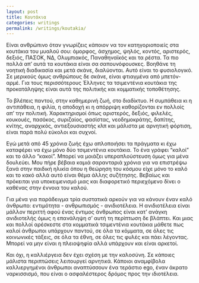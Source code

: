 ```yaml
---
layout: post
title: Κουτάκια
categories: writings
permalink: /writings/koutakia/
---
```


Είναι ανθρώπινο όταν γνωρίζεις κάποιον να τον κατηγοριοποιείς στα κουτάκια του μυαλού σου: όμορφος, άσχημος, ψηλός, κοντός, αριστερός, δεξιός, ΠΑΣΟΚ, ΝΔ, Ολυμπιακός, Παναθηναϊκός και τα ρέστα. Τα πιο πολλά απ’ αυτά τα κουτάκια είναι σα σαπουνόφουσκες. Βοηθάνε τη νοητική διαδικασία και μετά σκάνε, διαλύονται. Αυτό είναι το φυσιολογικό. Σε μερικούς όμως ανθρώπους δε σκάνε, είναι φτιαγμένα από μπετόν-αρμέ. Για τους περισσότερους Έλληνες τα τσιμεντένια κουτάκια της προκατάληψης είναι αυτά της πολιτικής και κομματικής τοποθέτησης. 

Το βλέπεις παντού, στην καθημερινή ζωή, στο διαδίκτυο. Η συμπάθεια κι η αντιπάθεια, η φιλία, η αποδοχή κι η απόρριψη καθορίζονται εν πολλοίς απ’ την πολιτική. Χαρακτηρισμοί όπως αριστερός, δεξιός, φιλελές, κουκουές, πασόκος, συριζαίος, φασίστας, νεοδημοκράτης, δαπίτης, κνίτης, αναρχικός, αντιεξουσιαστής κλπ και μάλιστα με αρνητική φόρτιση, είναι παρά πολύ εύκολοι και συχνοί. 

Εγώ μετά από 45 χρόνια ζωής έχω απλοποιήσει τα πράγματα κι έχω καταφέρει να έχω μόνο δύο τσιμεντένια κουτάκια. Το ένα γράφει “καλοί” και το άλλο “κακοί”. Μπορεί να μοιάζει υπεραπλούστευση όμως για μένα δουλεύει. Μου πήρε βέβαια καμιά σαρανταριά χρόνια για να επιστρέψω ξανά στην παιδική ηλικία όπου η θεώρηση του κόσμου είχε μόνο το καλό και το κακό αλλά αυτό είναι θέμα άλλης συζήτησης. Βεβαίως και πρόκειται για υποκειμενισμό μιας και διαφορετικό περιεχόμενο δίνει ο καθένας στην έννοια του καλού. 

Για μένα για παράδειγμα τρία συστατικά αρκούν για να κάνουν έναν καλό άνθρωπο: εντιμότητα - ανθρωπισμός - ανιδιοτέλεια. Η ανιδιοτέλεια είναι μάλλον περιττή αφού ένας έντιμος άνθρωπος είναι κατ’ ανάγκη ανιδιοτελής όμως η επανάληψη σ’ αυτή τη περίπτωση δε βλάπτει. Και μιας και πολλοί αρέσκεστε στα κομματικά τσιμεντένια κουτάκια μάθετε πως καλοί άνθρωποι υπάρχουν παντού, σε όλα τα κόμματα, σε όλες τις κοινωνικές τάξεις, σε όλα τα έθνη, σε όλες τις φυλές και πάει λέγοντας. Μπορεί να μην είναι η πλειοψηφία αλλά υπάρχουν και είναι αρκετοί. 

Και όχι, η καλλιέργεια δεν έχει σχέση με την καλοσύνη. Σε κάποιες μάλιστα περιπτώσεις λειτουργεί αρνητικά. Κάποιοι αναμφίβολα καλλιεργημένοι άνθρωποι αναπτύσσουν ένα τεράστιο ego, έναν άκρατο ναρκισσισμό, που είναι ο ασφαλέστερος δρόμος προς την ιδιοτέλεια.